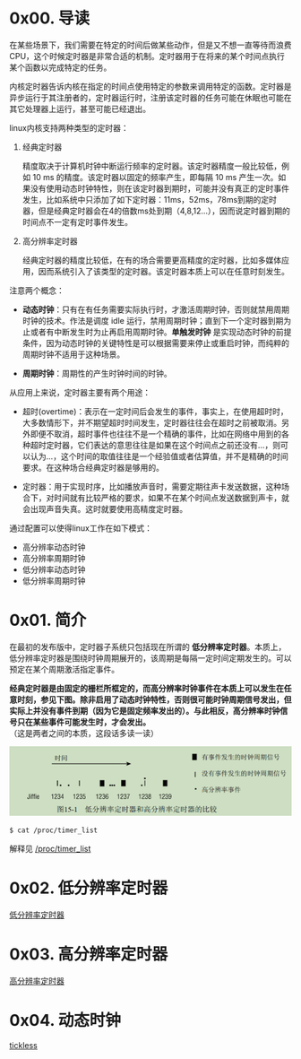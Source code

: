 # 0x00. 导读

在某些场景下，我们需要在特定的时间后做某些动作，但是又不想一直等待而浪费CPU，这个时候定时器是非常合适的机制。定时器用于在将来的某个时间点执行某个函数以完成特定的任务。

内核定时器告诉内核在指定的时间点使用特定的参数来调用特定的函数。定时器是异步运行于其注册者的，定时器运行时，注册该定时器的任务可能在休眠也可能在其它处理器上运行，甚至可能已经退出。

linux内核支持两种类型的定时器：

1. 经典定时器

    精度取决于计算机时钟中断运行频率的定时器。该定时器精度一般比较低，例如 10 ms 的精度。该定时器以固定的频率产生，即每隔 10 ms 产生一次。如果没有使用动态时钟特性，则在该定时器到期时，可能并没有真正的定时事件发生，比如系统中只添加了如下定时器：11ms，52ms，78ms到期的定时器，但是经典定时器会在4的倍数ms处到期（4,8,12...），因而说定时器到期的时间点不一定有定时事件发生。

2. 高分辨率定时器

    经典定时器的精度比较低，在有的场合需要更高精度的定时器，比如多媒体应用，因而系统引入了该类型的定时器。该定时器本质上可以在任意时刻发生。

注意两个概念：

- **动态时钟**：只有在有任务需要实际执行时，才激活周期时钟，否则就禁用周期时钟的技术。作法是调度 idle 运行，禁用周期时钟；直到下一个定时器到期为止或者有中断发生时为止再启用周期时钟。**单触发时钟** 是实现动态时钟的前提条件，因为动态时钟的关键特性是可以根据需要来停止或重启时钟，而纯粹的周期时钟不适用于这种场景。

- **周期时钟**：周期性的产生时钟时间的时钟。

从应用上来说，定时器主要有两个用途：

- 超时(overtime)：表示在一定时间后会发生的事件，事实上，在使用超时时，大多数情形下，并不期望超时时间发生，定时器往往会在超时之前被取消。另外即便不取消，超时事件也往往不是一个精确的事件，比如在网络中用到的各种超时定时器，它们表达的意思往往是如果在这个时间点之前还没有...，则可以认为...，这个时间的取值往往是一个经验值或者估算值，并不是精确的时间要求。在这种场合经典定时器是够用的。

- 定时器：用于实现时序，比如播放声音时，需要定期往声卡发送数据，这种场合下，对时间就有比较严格的要求，如果不在某个时间点发送数据到声卡，就会出现声音失真。这时就要使用高精度定时器。

通过配置可以使得linux工作在如下模式：

- 高分辨率动态时钟
- 高分辨率周期时钟
- 低分辨率动态时钟
- 低分辨率周期时钟

# 0x01. 简介

在最初的发布版中，定时器子系统只包括现在所谓的 **低分辨率定时器**。本质上，低分辨率定时器是围绕时钟周期展开的，该周期是每隔一定时间定期发生的。可以预定在某个周期激活指定事件。

**经典定时器是由固定的栅栏所框定的，而高分辨率时钟事件在本质上可以发生在任意时刻，参见下图。除非启用了动态时钟特性，否则很可能时钟周期信号发出，但实际上并没有事件到期（因为它是固定频率发出的）。与此相反，高分辨率时钟信号只在某些事件可能发生时，才会发出。**（这是两者之间的本质，这段话多读一读）

![Alt text](../../pic/linux/time/lrtimer_with_hrtimer.png)

```bash
$ cat /proc/timer_list
```
解释见 [/proc/timer_list](../proc/timer_list.md)


# 0x02. 低分辨率定时器

[低分辨率定时器](./低分辨率定时器.md)

# 0x03. 高分辨率定时器

[高分辨率定时器](./高分辨率定时器.md)

# 0x04. 动态时钟

[tickless](./tickless.md)